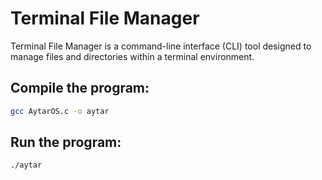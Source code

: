 # Terminal File Manager

Terminal File Manager is a command-line interface (CLI) tool designed to manage files and directories within a terminal environment.

## Compile the program:
```bash
gcc AytarOS.c -o aytar
```

## Run the program:
```bash
./aytar
```
